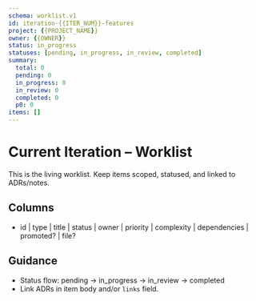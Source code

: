 ```yaml
---
schema: worklist.v1
id: iteration-{{ITER_NUM}}-features
project: {{PROJECT_NAME}}
owner: {{OWNER}}
status: in_progress
statuses: [pending, in_progress, in_review, completed]
summary:
  total: 0
  pending: 0
  in_progress: 0
  in_review: 0
  completed: 0
  p0: 0
items: []
---
```


# Current Iteration – Worklist

This is the living worklist. Keep items scoped, statused, and linked to ADRs/notes.

## Columns
- id | type | title | status | owner | priority | complexity | dependencies | promoted? | file?

## Guidance
- Status flow: pending → in_progress → in_review → completed
- Link ADRs in item body and/or `links` field.
